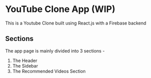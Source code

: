 # YouTube Clone App (WIP)

This is a Youtube Clone built using React.js with a Firebase backend

## Sections
The app page is mainly divided into 3 sections -<br>
1. The Header
2. The Sidebar
3. The Recommended Videos Section
